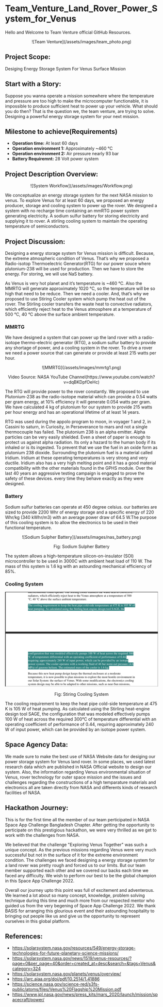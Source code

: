 # Team_Venture_Land_Rover_Power_System_for_Venus

Hello and Welcome to Team Venture official GitHub Resources.

<p align="center">![Team Venture](/assets/images/team_photo.png)</p>

## Project Scope:

Desiging Energy Storage System For Venus Surface Mission

## Start with a Story:

Suppose you wanna operate a mission somewhere where the temperature and pressure are too high to make the microcomputer functionable, it is impossible to produce sufficient heat to power up your vehicle. What should you do then? That is the question we, the team venture, are trying to solve. Designing a powerful energy storage system for your next mission.

## Milestone to achieve(Requirements)

- <b>Operation time:</b> At least 60 days
- <b>Operation environment 1:</b> Approximately ~460 °C
- <b>Operation environment 2:</b> Air pressure nearly 93 bar
- <b>Battery Requiremnt:</b> 28 Volt power system

## Project Description Overview:

<p align="center">![System Workflow](/assets/images/Workflow.png)</p>

We conceptualize an energy storage system for the next NASA mission to venus. To explore Venus for at least 60 days, we proposed an energy producer, storage and cooling system to power up the rover. We designed a system with no recharge time containing an mmRTG power system generating electricity. A sodium sulfur battery for storing electricity and supplying it to rover. A stirling cooling system to maintain the operating temperature of semiconductors.

## Project Discussion:

Designing a energy storage system for Venus mission is difficult. Because, the extreme atmospheric condition of Venus. That’s why we proposed a Radio-isotop Thermoelectric Generator(RTG) for our power souce where plutonium-238 will be used for production. Then we have to store the energy. For storing, we will use NaS battery.

As Venus is very hot planet and it’s temperature is ~460 °C. Also the MMRTG will generate approximately 1020 °C, so the temperature will be so high that need to be reduce. Then we need a cooler. And, that’s why we proposed to use Stiring Cooler system which pump the heat out of the rover. The Stirling cooler transfers the waste heat to convective radiators, which efficiently reject heat to the Venus atmosphere at a temperature of 500 °C, 40 °C above the surface ambient temperature.

### MMRTG

We have designed a system that can power up the land rover with a radio-isotope thermo-electric generator (RTG), a sodium sulfur battery to provide any shortage of power, and a cooling system in the rover. To drive a rover we need a power source that can generate or provide at least 215 watts per hour.

<p align="center">![MMRTG](/assets/images/mmrtg1.png)</p>

<p align="center">Video Source: NASA YouTube Channel(https://www.youtube.com/watch?v=dqBKDpfOeHc)</p>

The RTG will provide power to the rover constantly. We proposed to use Plutonium-238 as the radio-isotope material which can provide a 0.54 watts per gram energy, at 10% efficiency it will generate 0.054 watts per gram. We have calculated 4 kg of plutonium for our system to provide 215 watts per hour energy and has an operational lifetime of at least 14 years.

RTG was used during the appolo program to moon, in voyager 1 and 2, in Cassini to saturn, in Curiosity, in Perseverance to mars and not a single thermocouple has failed. The plutonium 238 is an alpha emitter. Alpha particles can be very easily shielded. Even a sheet of paper is enough to protect us against alpha radiation. Its only a hazard to the human body if its inhaled or is its ingested. To prevent that we use the fuel in an oxide form as plutonium 238 dioxide. Surrounding the plutonium fuel is a material called Iridium. Iridium at these operating temperatures is very strong and very ductile. Iridium also has a very high melting point and it has a good material compatibility with the other materials found in the GPHS module. Over the last 40 years an aggressive testing campaign is engaged to prove the safety of these devices. every time they behave exactly as they were designed.

### Battery

Sodium sulfur batteries can operate at 450 degree celsius. our batteries are sized to provide 2200 Whr of energy storage and a specific energy of 220 Whr/kg (340 kWhr/m3) with an average power draw of 64.5 W.The purpose of this cooling system is to allow the electronics to be used in their functional temperature.

<p align="center">![Sodium Sulpher Battery](/assets/images/nas_battery.png)</p>

<p align="center">Fig: Sodium Sulpher Battery</p>

The system allows a high-temperature silicon-on-insulator (SOI) microcontroller to be used in 3000C with ambient heat load of 110 W. The mass of this system is 1.6 kg with an astounding mechanical efficiency of 85%.

### Cooling System

![Stiring Cooling System](/assets/images/stiring_cooling2.png)

<p align="center">Fig: Stiring Cooling System</p>

The cooling requirement to keep the heat pipe cold-side temperature at 475 K is 105 W of heat pumping. As calculated using the Stirling heat-engine design tool SAGE, the configuration that was modeled effectively pumps 100 W of heat across the required 300°C of temperature differential with an operating coefficient of performance of 0.44, requiring approximately 240 W of input power, which can be provided by an isotope power system.

## Space Agency Data:

We made sure to make the best use of NASA Website data for desiging our power storage system for Venus land rover. In some places, we used latest research data which are published in NASA Official website to design our system. Also, the information regarding Venus environmental situation of Venus, rover technology for outer space mission and the issues and challenges regarding the constructions of a high temparature materials and electronics all are taken directly from NASA and differents kinds of research facilities of NASA.

## Hackathon Journey:

This is for the first time all the member of our team perticipated in NASA Space App Challenge Bangladesh Chapter. After getting the opportunity to perticipate on this prestigious hackathon, we were very thrilled as we get to work with the challenges from NASA.

We believed that the challenge "Exploring Venus Together" was such a unique concept. As the previous missions regarding Venus were very much successful but not in the surface of it for the extreme environment condition. The challenges we faced designing a energy storage system for a land rover was pretty rough and forced us to our limits. But our team member supported each other and we covered our backs each time we faced any difficulty. We wish to perform our best to be the global champion in this Space App Challenge 2022.

Overall our journey upto this point was full of excitement and adventerous. We learned a lot about so many concept, knowledge, problem solving technique during this time and much more from our respected mentor who guided us from the very begening of Space App Challenge 2022. We thank BASIS for arranging this glourious event and their astounding hospitality to bringing out people like us and give us the opportunity to represent ourselves in this global platform.

## References:

- https://solarsystem.nasa.gov/resources/549/energy-storage-technologies-for-future-planetary-science-missions/
- https://solarsystem.nasa.gov/news/1519/venus-resources/?page=0&per_page=40&order=created_at+desc&search=&tags=Venus&category=324
- https://solarsystem.nasa.gov/planets/venus/overview/
- https://arc.aiaa.org/doi/pdf/10.2514/1.41886
- https://science.nasa.gov/science-red/s3fs-public/atoms/files/Venus%20Flagship%20Mission.pdf
- https://www.jpl.nasa.gov/news/press_kits/mars_2020/launch/mission/spacecraft/power/
